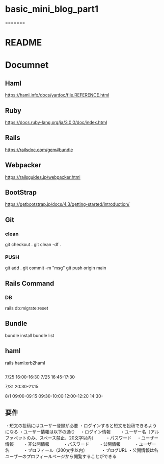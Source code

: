 # basic_mini_blog_part1
=======
# README

# Documnet
## Haml
https://haml.info/docs/yardoc/file.REFERENCE.html

## Ruby
https://docs.ruby-lang.org/ja/3.0.0/doc/index.html

## Rails
https://railsdoc.com/gem#bundle 

## Webpacker
https://railsguides.jp/webpacker.html

## BootStrap
https://getbootstrap.jp/docs/4.3/getting-started/introduction/

## Git
### clean
git checkout .
git clean -df .

### PUSH
git add .
git commit -m "msg"
git push origin main

## Rails Command
### DB
rails db:migrate:reset

## Bundle
bundle install
bundle list

## haml
rails haml:erb2haml

## 
7/25 16:00-16:30
7/25 16:45-17:30

7/31 20:30-21:15

8/1 09:00-09:15
      09:30-10:00
      12:00-12:20
      14:30-

## 要件
・短文の投稿にはユーザー登録が必要
・ログインすると短文を投稿できるようになる
・ユーザー情報は以下の通り
　・ログイン情報
　　・ユーザー名（アルファベットのみ、スペース禁止、20文字以内）
　　・パスワード
　・ユーザー情報
　　・非公開情報
　　　・パスワード
　　・公開情報
　　　・ユーザー名
　　　・プロフィール（200文字以内）
　　　・ブログURL
・公開情報は各ユーザーのプロフィールページから閲覧することができる